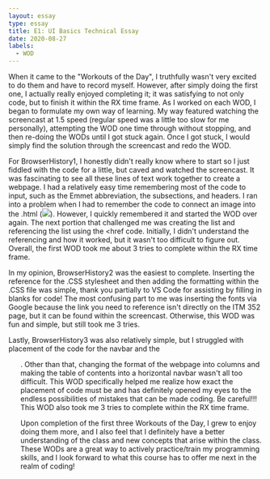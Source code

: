 ```yaml
---
layout: essay
type: essay
title: E1: UI Basics Technical Essay
date: 2020-08-27
labels:
  - WOD
---
```


  When it came to the "Workouts of the Day", I truthfully wasn't very excited to do them and have to record myself. However, after simply doing the first one, I actually really enjoyed completing it; it was satisfying to not only code, but to finish it within the RX time frame. As I worked on each WOD, I began to formulate my own way of learning. My way featured watching the screencast at 1.5 speed (regular speed was a little too slow for me personally), attempting the WOD one time through without stopping, and then re-doing the WODs until I got stuck again. Once I got stuck, I would simply find the solution through the screencast and redo the WOD.
  
  For BrowserHistory1, I honestly didn't really know where to start so I just fiddled with the code for a little, but caved and watched the screencast. It was fascinating to see all these lines of text work together to create a webpage. I had a relatively easy time remembering most of the code to input, such as the Emmet abbreviation, the subsections, and headers. I ran into a problem when I had to remember the code to connect an image into the .html (<img width=__ height=__ src=___>). However, I quickly remembered it and started the WOD over again. The next portion that challenged me was creating the list and referencing the list using the <href code. Initially, I didn't understand the referencing and how it worked, but it wasn't too difficult to figure out. Overall, the first WOD took me about 3 tries to complete within the RX time frame.
  
  In my opinion, BrowserHistory2 was the easiest to complete. Inserting the reference for the .CSS stylesheet and then adding the formatting within the .CSS file was simple, thank you partially to VS Code for assisting by filling in blanks for code! The most confusing part to me was inserting the fonts via Google because the link you need to reference isn't directly on the ITM 352 page, but it can be found within the screencast. Otherwise, this WOD was fun and simple, but still took me 3 tries.
  
  Lastly, BrowserHistory3 was also relatively simple, but I struggled with placement of the code for the navbar and the <ul>. Other than that, changing the format of the webpage into columns and making the table of contents into a horizontal navbar wasn't all too difficult. This WOD specifically helped me realize how exact the placement of code must be and has definitely opened my eyes to the endless possibilities of mistakes that can be made coding. Be careful!!! This WOD also took me 3 tries to complete within the RX time frame.
  
  Upon completion of the first three Workouts of the Day, I grew to enjoy doing them more, and I also feel that I definitely have a better understanding of the class and new concepts that arise within the class. These WODs are a great way to actively practice/train my programming skills, and I look forward to what this course has to offer me next in the realm of coding!
